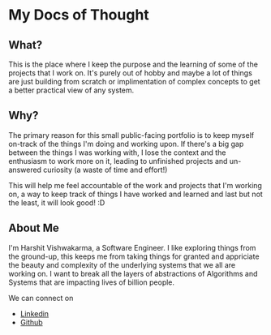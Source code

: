 # My Docs of Thought 

## What?

This is the place where I keep the purpose and the learning of some of the projects that I work on. It's purely out of hobby and maybe a lot of things are just building from scratch or implimentation of complex concepts to get a better practical view of any system.

## Why?

The primary reason for this small public-facing portfolio is to keep myself on-track of the things I'm doing and working upon. If there's a big gap between the things I was working with, I lose the context and the enthusiasm to work more on it, leading to unfinished projects and un-answered curiosity (a waste of time and effort!)

This will help me feel accountable of the work and projects that I'm working on, a way to keep track of things I have worked and learned and last but not the least, it will look good! :D

## About Me

I'm Harshit Vishwakarma, a Software Engineer. I like exploring things from the ground-up, this keeps me from taking things for granted and appriciate the beauty and complexity of the underlying systems that we all are working on. I want to break all the layers of abstractions of Algorithms and Systems that are impacting lives of billion people.

We can connect on
 - [Linkedin](https://www.linkedin.com/in/harshit-vishwakarma-2001)
 - [Github](https://wwww.github.com/Shikhar03Stark)
